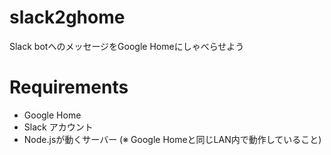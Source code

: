 # slack2ghome

Slack botへのメッセージをGoogle Homeにしゃべらせよう

# Requirements

- Google Home
- Slack アカウント
- Node.jsが動くサーバー (※ Google Homeと同じLAN内で動作していること)
